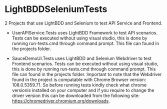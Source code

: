 # LightBDDSeleniumTests
2 Projects that use LightBDD and Selenium to test API Service and Frontend.

- UserAPIService.Tests uses LightBDD Framework to test API scenarios. Tests can be executed without using visual studio, this is done by running run-tests.cmd through command prompt. This file can found in the projects folder.

- SauceDemoUI.Tests uses LightBDD and Selenium Webdriver to test Frontend scenarios. Tests can be executed without using visual studio, this is done by running run-tests.cmd through command prompt. This file can found in the projects folder. Important to note that the Webdriver found in the project is compatable with Chrome Browser version: 108.0.5359.71. So before running tests kindly check what chrome versionis installed on your computer and if you require to change the driver version this can be downloaded from the following site: https://chromedriver.chromium.org/downloads.
